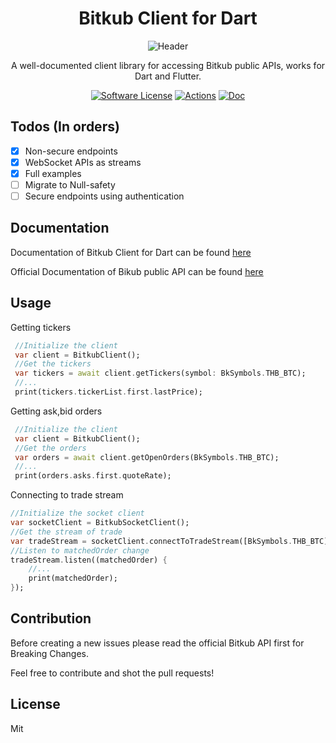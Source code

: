 <h1 align="center">Bitkub Client for Dart</h1>
<p align="center">
  <p align="center"><img alt="Header" src="https://i.imgur.com/KxghDeQ.png"></p>
  <p align="center">A well-documented client library for accessing Bitkub public APIs, works for Dart and Flutter.</p>
  <p align="center">
    <a href="/LICENSE.md"><img alt="Software License" src="https://img.shields.io/badge/license-MIT-brightgreen.svg?style=flat-square"></a>
    <a href="https://github.com/y-pakorn/bitkub_client/issues"><img alt="Actions" src="https://img.shields.io/github/issues/y-pakorn/bitkub_client"></a>
    <a href="https://pub.dev/packages/bitkub_client"><img alt="Doc" src="https://img.shields.io/pub/v/bitkub_client"></a>
  </p>
</p>


## Todos (In orders)

- [x] Non-secure endpoints
- [x] WebSocket APIs as streams
- [x] Full examples
- [ ] Migrate to Null-safety
- [ ] Secure endpoints using authentication

## Documentation

Documentation of Bitkub Client for Dart can be found [here](https://pub.dev/documentation/bitkub_client/latest/)

Official Documentation of Bikub public API can be found [here](https://github.com/bitkub/bitkub-official-api-docs)

## Usage

Getting tickers

```dart
 //Initialize the client
 var client = BitkubClient();
 //Get the tickers
 var tickers = await client.getTickers(symbol: BkSymbols.THB_BTC);
 //...
 print(tickers.tickerList.first.lastPrice);
```

Getting ask,bid orders

```dart
 //Initialize the client
 var client = BitkubClient();
 //Get the orders
 var orders = await client.getOpenOrders(BkSymbols.THB_BTC);
 //...
 print(orders.asks.first.quoteRate);
```

Connecting to trade stream

```dart
//Initialize the socket client
var socketClient = BitkubSocketClient();
//Get the stream of trade
var tradeStream = socketClient.connectToTradeStream([BkSymbols.THB_BTC]);
//Listen to matchedOrder change
tradeStream.listen((matchedOrder) {
	//...
    print(matchedOrder);
});
```
## Contribution

Before creating a new issues please read the official Bitkub API first for Breaking Changes.

Feel free to contribute and shot the pull requests!

## License

Mit
